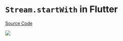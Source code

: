 # `Stream.startWith` in Flutter

[Source Code](../source/streamstartwith-in-flutter.dart)

![](../images/streamstartwith-in-flutter.jpg)
